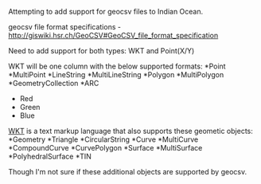 Attempting to add support for geocsv files to Indian Ocean.

geocsv file format specifications - http://giswiki.hsr.ch/GeoCSV#GeoCSV_file_format_specification

Need to add support for both types: WKT and Point(X/Y)

WKT will be one column with the below supported formats:
*Point
*MultiPoint
*LineString
*MultiLineString
*Polygon
*MultiPolygon
*GeometryCollection
*ARC
*   Red
*   Green
*   Blue

[WKT](https://en.wikipedia.org/wiki/Well-known_text) is a text markup language that also supports these geometic objects:
*Geometry
*Triangle
*CircularString
*Curve
*MultiCurve
*CompoundCurve
*CurvePolygon
*Surface
*MultiSurface
*PolyhedralSurface
*TIN

Though I'm not sure if these additional objects are supported by geocsv.
